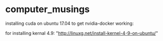 # computer_musings

installing cuda on ubuntu 17.04 to get nvidia-docker working:

for installing kernal 4.9:
"http://linuxg.net/install-kernel-4-9-on-ubuntu/"
